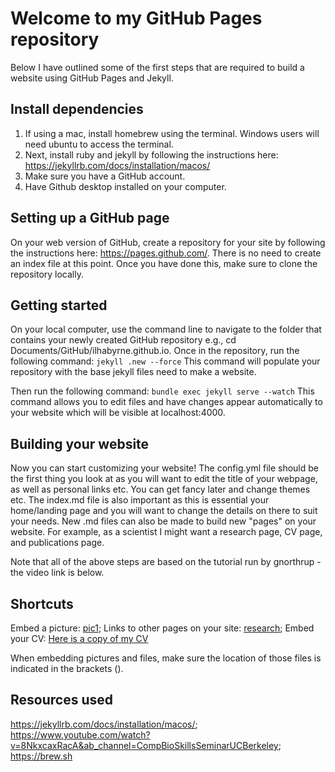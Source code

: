 # Welcome to my GitHub Pages repository

Below I have outlined some of the first steps that are required to build a website using GitHub Pages and Jekyll.

## Install dependencies
1. If using a mac, install homebrew using the terminal. Windows users will need ubuntu to access the terminal.
2. Next, install ruby and jekyll by following the instructions here: https://jekyllrb.com/docs/installation/macos/
3. Make sure you have a GitHub account. 
4. Have Github desktop installed on your computer.

## Setting up a GitHub page
On your web version of GitHub, create a repository for your site by following the instructions here: https://pages.github.com/. There is no need to create an index file at this point. Once you have done this, make sure to clone the repository locally.

## Getting started
On your local computer, use the command line to navigate to the folder that contains your newly created GitHub repository e.g., cd Documents/GitHub/ilhabyrne.github.io. Once in the repository, run the following command:
`jekyll .new --force`
This command will populate your repository with the base jekyll files need to make a website.

Then run the following command:
`bundle exec jekyll serve --watch`
This command allows you to edit files and have changes appear automatically to your website which will be visible at localhost:4000. 

## Building your website
Now you can start customizing your website! The config.yml file should be the first thing you look at as you will want to edit the title of your webpage, as well as personal links etc. You can get fancy later and change themes etc. The index.md file is also important as this is essential your home/landing page and you will want to change the details on there to suit your needs. New .md files can also be made to build new "pages" on your website. For example, as a scientist I might want a research page, CV page, and publications page. 



Note that all of the above steps are based on the tutorial run by gnorthrup - the video link is below. 

## Shortcuts
Embed a picture: [pic1](/pic1.jpg);
Links to other pages on your site: [research](/research/);
Embed your CV: [Here is a copy of my CV](/files/CV.pdf)

When embedding pictures and files, make sure the location of those files is indicated in the brackets (). 


## Resources used
https://jekyllrb.com/docs/installation/macos/;
https://www.youtube.com/watch?v=8NkxcaxRacA&ab_channel=CompBioSkillsSeminarUCBerkeley;
https://brew.sh
